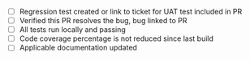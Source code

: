 - [ ] Regression test created or link to ticket for UAT test included in PR
- [ ] Verified this PR resolves the bug, bug linked to PR
- [ ] All tests run locally and passing
- [ ] Code coverage percentage is not reduced since last build
- [ ] Applicable documentation updated
